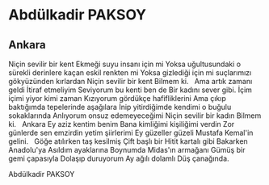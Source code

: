 # Abdülkadir PAKSOY

## Ankara

Niçin sevilir bir kent
Ekmeği suyu insanı için mi
Yoksa uğultusundaki
           o sürekli derinlere kaçan
                            eskil renkten mi
Yoksa gizlediği için mi
                        suçlarımızı
                        gökyüzünden kırlardan
Niçin sevilir bir kent
Bilmem ki.
 
Ama artık zamanı geldi
İtiraf etmeliyim
Seviyorum bu kenti ben de
Bir kadını sever gibi.
İçim içimi yiyor kimi zaman
Kızıyorum gördükçe hafifliklerini
Ama çıkıp baktığımda tepelerinde aşağılara
İnip yitirdiğimde kendimi
                       o buğulu sokaklarında
Anlıyorum onsuz edemeyeceğimi
Niçin sevilir bir kadın
Bilmem ki.
 
Ankara
Ey aziz kentim benim
Bana kimliğimi kişiliğimi verdin
Zor günlerde sen emzirdin
                        yetim şiirlerimi
Ey güzeller güzeli
Mustafa Kemal'in gelini.
 
Göğe atılırken taş kesilmiş
Çift başlı bir Hitit kartalı gibi
Bakarken Anadolu'ya
Asıldım ayaklarına
Boynumda Midas'ın armağanı
Gümüş bir gemi çapasıyla
Dolaşıp duruyorum
Ay ağılı dolamlı
Düş çanağında.

Abdülkadir PAKSOY